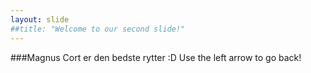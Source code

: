 ```yaml
---
layout: slide
##title: "Welcome to our second slide!"
---
```

###Magnus Cort er den bedste rytter :D
Use the left arrow to go back!
